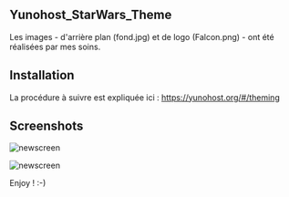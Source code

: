 ## Yunohost_StarWars_Theme

Les images - d'arrière plan (fond.jpg) et de logo  (Falcon.png) - ont été réalisées par mes soins.

## Installation

La procédure à suivre est expliquée ici : https://yunohost.org/#/theming

## Screenshots

![newscreen](https://forum.yunohost.org/uploads/default/original/2X/6/66271685b5ddb43f754fa8e4ac6ee6c15de7dc44.jpeg)

![newscreen](https://forum.yunohost.org/uploads/default/optimized/2X/b/b96c999f7a57e574f99bcc5e8f8eb8d0432d8687_2_690x340.jpeg)

Enjoy ! :-)
